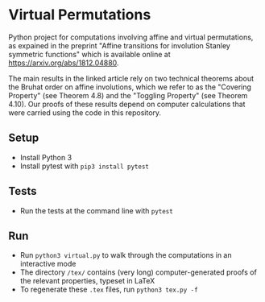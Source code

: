 # Virtual Permutations

Python project for computations involving affine and virtual permutations, as expained in the preprint "Affine transitions for involution Stanley symmetric functions" which is available online at https://arxiv.org/abs/1812.04880. 

The main results in the linked article rely on two technical theorems about the Bruhat order on affine involutions, which we refer to as the "Covering Property" (see Theorem 4.8) and the "Toggling Property" (see Theorem 4.10). Our proofs of these
results depend on computer calculations that were carried using the code in this repository.

## Setup
* Install Python 3
* Install pytest with `pip3 install pytest`

## Tests
* Run the tests at the command line with `pytest`

## Run

* Run `python3 virtual.py` to walk through the computations in an interactive mode
* The directory `/tex/` contains (very long) computer-generated proofs of the relevant properties, typeset in LaTeX
* To regenerate these `.tex` files, run `python3 tex.py -f`

